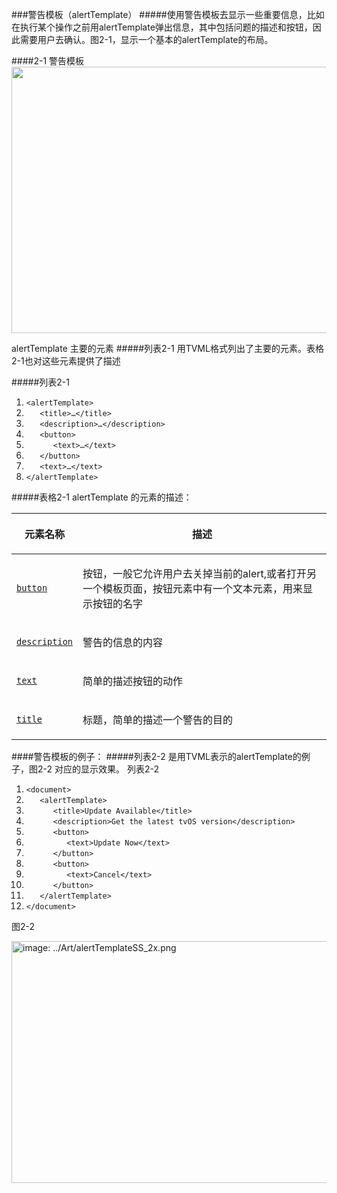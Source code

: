 ###警告模板（alertTemplate）
#####使用警告模板去显示一些重要信息，比如在执行某个操作之前用alertTemplate弹出信息，其中包括问题的描述和按钮，因此需要用户去确认。图2-1，显示一个基本的alertTemplate的布局。

####2-1 警告模板
<img src="https://developer.apple.com/library/prerelease/tvos/documentation/LanguagesUtilities/Conceptual/ATV_Template_Guide/Art/ATV_temps_alert_2x.png" width="678" height="426" >

alertTemplate 主要的元素
#####列表2-1 用TVML格式列出了主要的元素。表格2-1也对这些元素提供了描述

#####列表2-1
<ol class="code-lines">
            <li><code class="code-voice">&lt;alertTemplate&gt;</code></li>
            <li><code class="code-voice">   &lt;title&gt;…&lt;/title&gt;</code></li>
            <li><code class="code-voice">   &lt;description&gt;…&lt;/description&gt;</code></li>
            <li><code class="code-voice">   &lt;button&gt;</code></li>
            <li><code class="code-voice">      &lt;text&gt;…&lt;/text&gt;</code></li>
            <li><code class="code-voice">   &lt;/button&gt;</code></li>
            <li><code class="code-voice">   &lt;text&gt;…&lt;/text&gt;</code></li>
            <li><code class="code-voice">&lt;/alertTemplate&gt;</code></li>
        </ol>
        
#####表格2-1 alertTemplate 的元素的描述：
<table class="graybox" border="0" cellspacing="0" cellpadding="5">
    <thead>
        <tr>
            <th scope="col" class="TableHeading_TableRow_TableCell"><p class="para">
  元素名称
</p></th>
            <th scope="col" class="TableHeading_TableRow_TableCell"><p class="para">
  描述
</p></th>
        </tr>
    </thead>
    <tbody>
        <tr>
            <td scope="row"><p class="para">
  <code class="code-voice"><a href="CoumpoundDisplayElements.html#//apple_ref/doc/uid/TP40015064-CH18-SW18" data-renderer-version="1" onclick="s_objectID=&quot;https://developer.apple.com/library/prerelease/tvos/documentation/LanguagesUtilities/Conceptual/A_39&quot;;return this.s_oc?this.s_oc(e):true">button</a></code>
</p></td>
            <td><p class="para">
            按钮，一般它允许用户去关掉当前的alert,或者打开另一个模板页面，按钮元素中有一个文本元素，用来显示按钮的名字
</p></td>
        </tr>
        <tr>
            <td scope="row"><p class="para">
  <code class="code-voice"><a href="SimpleElements.html#//apple_ref/doc/uid/TP40015064-CH4-SW8" data-renderer-version="1" onclick="s_objectID=&quot;https://developer.apple.com/library/prerelease/tvos/documentation/LanguagesUtilities/Conceptual/A_40&quot;;return this.s_oc?this.s_oc(e):true">description</a></code>
</p></td>
            <td><p class="para">
  警告的信息的内容
</p></td>
        </tr>
        <tr>
            <td scope="row"><p class="para">
  <code class="code-voice"><a href="SimpleElements.html#//apple_ref/doc/uid/TP40015064-CH4-SW10" data-renderer-version="1" onclick="s_objectID=&quot;https://developer.apple.com/library/prerelease/tvos/documentation/LanguagesUtilities/Conceptual/A_41&quot;;return this.s_oc?this.s_oc(e):true">text</a></code>
</p></td>
            <td><p class="para">
  简单的描述按钮的动作
</p></td>
        </tr>
        <tr>
            <td scope="row"><p class="para">
  <code class="code-voice"><a href="SimpleElements.html#//apple_ref/doc/uid/TP40015064-CH4-SW11" data-renderer-version="1" onclick="s_objectID=&quot;https://developer.apple.com/library/prerelease/tvos/documentation/LanguagesUtilities/Conceptual/A_42&quot;;return this.s_oc?this.s_oc(e):true">title</a></code>
</p></td>
            <td><p class="para">
            
  标题，简单的描述一个警告的目的
</p></td>
        </tr>
    </tbody>
  </table>

####警告模板的例子：
#####列表2-2 是用TVML表示的alertTemplate的例子，图2-2 对应的显示效果。
列表2-2

 <ol class="code-lines">
            <li><code class="code-voice">&lt;document&gt;</code></li>
            <li><code class="code-voice">   &lt;alertTemplate&gt;</code></li>
            <li><code class="code-voice">      &lt;title&gt;Update Available&lt;/title&gt;</code></li>
            <li><code class="code-voice">      &lt;description&gt;Get the latest tvOS version&lt;/description&gt;</code></li>
            <li><code class="code-voice">      &lt;button&gt;</code></li>
            <li><code class="code-voice">         &lt;text&gt;Update Now&lt;/text&gt;</code></li>
            <li><code class="code-voice">      &lt;/button&gt;</code></li>
            <li><code class="code-voice">      &lt;button&gt;</code></li>
            <li><code class="code-voice">         &lt;text&gt;Cancel&lt;/text&gt;</code></li>
            <li><code class="code-voice">      &lt;/button&gt;</code></li>
            <li><code class="code-voice">   &lt;/alertTemplate&gt;</code></li>
            <li><code class="code-voice">&lt;/document&gt;</code></li>
        </ol>
 
图2-2

<img src="https://developer.apple.com/library/prerelease/tvos/documentation/LanguagesUtilities/Conceptual/ATV_Template_Guide/Art/alertTemplateSS_2x.png" alt="image: ../Art/alertTemplateSS_2x.png" width="680" height="387">






        